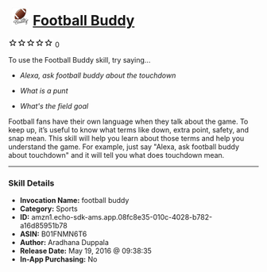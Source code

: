 # &nbsp;<img src="skill_icon" alt="Football Buddy icon" width="36"> [Football Buddy](http://alexa.amazon.com/#skills/amzn1.echo-sdk-ams.app.08fc8e35-010c-4028-b782-a16d85951b78)
![0 stars](../../images/ic_star_border_black_18dp_1x.png)![0 stars](../../images/ic_star_border_black_18dp_1x.png)![0 stars](../../images/ic_star_border_black_18dp_1x.png)![0 stars](../../images/ic_star_border_black_18dp_1x.png)![0 stars](../../images/ic_star_border_black_18dp_1x.png) 0

To use the Football Buddy skill, try saying...

* *Alexa, ask football buddy about the touchdown*

* *What is a punt*

* *What's the field goal*

Football fans have their own language when they talk about the game. To keep up, it’s useful to know what terms like down, extra point, safety, and snap mean. This skill will help you learn about those terms and help you understand the game. For example, just say "Alexa, ask football buddy about touchdown" and it will tell you what does touchdown mean.

***

### Skill Details

* **Invocation Name:** football buddy
* **Category:** Sports
* **ID:** amzn1.echo-sdk-ams.app.08fc8e35-010c-4028-b782-a16d85951b78
* **ASIN:** B01FNMN6T6
* **Author:** Aradhana Duppala
* **Release Date:** May 19, 2016 @ 09:38:35
* **In-App Purchasing:** No
